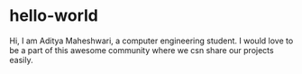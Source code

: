 # hello-world
Hi, I am Aditya Maheshwari, a computer engineering student. I would love to be a part of this awesome community where we csn share our projects easily.
